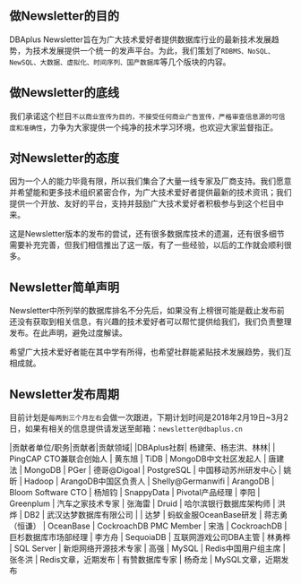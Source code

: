 ## 做Newsletter的目的
DBAplus Newsletter旨在为广大技术爱好者提供数据库行业的最新技术发展趋势，为技术发展提供一个统一的发声平台。为此，我们策划了`RDBMS、NoSQL、NewSQL、大数据、虚拟化、时间序列、国产数据库`等几个版块的内容。

## 做Newsletter的底线
我们承诺这个栏目`不以商业宣传为目的，不接受任何商业广告宣传，严格审查信息源的可信度和准确性`，力争为大家提供一个纯净的技术学习环境，也欢迎大家监督指正。

## 对Newsletter的态度
因为一个人的能力毕竟有限，所以我们集合了大量一线专家及厂商支持。我们愿意并希望能和更多技术组织紧密合作，为广大技术爱好者提供最新的技术资讯；我们提供一个开放、友好的平台，支持并鼓励广大技术爱好者积极参与到这个栏目中来。

这是Newsletter版本的发布的尝试，还有很多数据库技术的遗漏，还有很多细节需要补充完善，但我们相信推出了这一版，有了一些经验，以后的工作就会顺利很多。

## Newsletter简单声明
Newsletter中所列举的数据库排名不分先后，如果没有上榜很可能是截止发布前还没有获取到相关信息，有兴趣的技术爱好者可以帮忙提供给我们，我们负责整理发布。在此声明，避免过度解读。

希望广大技术爱好者能在其中学有所得，也希望社群能紧贴技术发展趋势，我们互相成就。

## Newsletter发布周期
目前计划是`每两到三个月左右`会做一次跟进，下期计划时间是2018年2月19日~3月2日，如果有相关的信息提供请发送至邮箱：`newsletter@dbaplus.cn` 

|贡献者单位/职务|贡献者|贡献领域|
|DBAplus社群|	杨建荣、杨志洪、林林|
|	PingCAP CTO兼联合创始人	|	黄东旭	|	TiDB 
|	MongoDB中文社区发起人	|	唐建法	|	MongoDB
|	PGer	|	德哥@Digoal	|	PostgreSQL
|	中国移动苏州研发中心	|	姚昕	|	Hadoop
|	ArangoDB中国区负责人	|	Shelly@Germanwifi	|	ArangoDB
|	Bloom Software CTO	|	杨旭钧	|	SnappyData
|	Pivotal产品经理	|	李阳	|	Greenplum
|	汽车之家技术专家	|	张海雷	|	Druid
|	哈尔滨银行数据库架构师	|	洪烨	|	DB2
|	武汉达梦数据库有限公司	|		|	达梦
|	蚂蚁金服OceanBase研发	|	蒋志勇（恒谦）	|	OceanBase
|	CockroachDB PMC Member	|	宋浩	|	CockroachDB
|	巨杉数据库市场部经理	|	 李方舟	|	SequoiaDB
|	互联网游戏公司DBA主管	|	林勇桦	|	SQL Server
|	新炬网络开源技术专家	|	高强	|	MySQL
|	Redis中国用户组主席	|	张冬洪	|	Redis文章，近期发布
|	有赞数据库专家	|	杨奇龙	|	MySQL文章，近期发布
